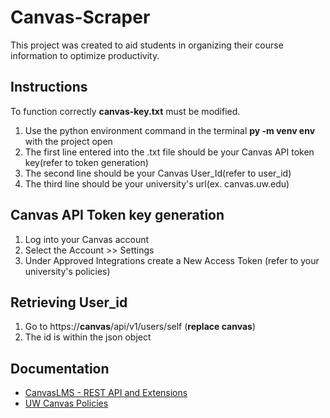 # Canvas-Scraper
This project was created to aid students in organizing their course information to optimize productivity.

## Instructions
To function correctly **canvas-key.txt** must be modified.
1. Use the python environment command in the terminal **py -m venv env** with the project open
2. The first line entered into the .txt file should be your Canvas API token key(refer to token generation)
3. The second line should be your Canvas User_Id(refer to user_id)
4. The third line should be your university's url(ex. canvas.uw.edu)

## Canvas API Token key generation
1. Log into your Canvas account
2. Select the Account >> Settings
3. Under Approved Integrations create a New Access Token (refer to your university's policies)

## Retrieving User_id
1. Go to https://**canvas**/api/v1/users/self (**replace canvas**)
2. The id is within the json object

## Documentation
- [CanvasLMS - REST API and Extensions](https://canvas.instructure.com/doc/api/index.html)
- [UW Canvas Policies](https://itconnect.uw.edu/tools-services-support/teaching-learning/canvas/canvas-policies/)
